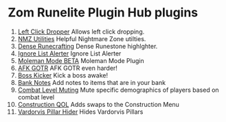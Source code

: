 # Zom Runelite Plugin Hub plugins

1. [Left Click Dropper](https://github.com/JZomDev/zom-external-plugins/tree/leftclick-dropper) Allows left click dropping. 
2. [NMZ Utilities](https://github.com/redrumze/zom-external-plugins/tree/nmz_util) Helpful Nightmare Zone utilties.
3. [Dense Runecrafting](https://github.com/redrumze/zom-external-plugins/tree/dense_essence) Dense Runestone highlghter.
4. [Ignore List Alerter](https://github.com/redrumze/zom-external-plugins/tree/IgnoreListAlert) Ignore List Alerter
5. [Moleman Mode BETA](https://github.com/redrumze/zom-external-plugins/tree/molemanmode) Moleman Mode Plugin
6. [AFK GOTR](https://github.com/redrumze/zom-external-plugins/tree/zom-afk-gotr) AFK GOTR even harder!
7. [Boss Kicker](https://github.com/redrumze/zom-external-plugins/tree/whisperer-kicker) Kick a boss awake!
8. [Bank Notes](https://github.com/redrumze/zom-external-plugins/tree/Bank_Item_Notes_plugin) Add notes to items that are in your bank
9. [Combat Level Muting](https://github.com/JZomDev/zom-external-plugins/tree/combat_level_muting) Mute specific demographics of players based on combat level
10. [Construction QOL](https://github.com/JZomDev/zom-external-plugins/tree/combat_level_muting) Adds swaps to the Construction Menu
11. [Vardorvis Pillar Hider](https://github.com/JZomDev/zom-external-plugins/tree/vardorvis_pillar_hider) Hides Vardorvis Pillars
